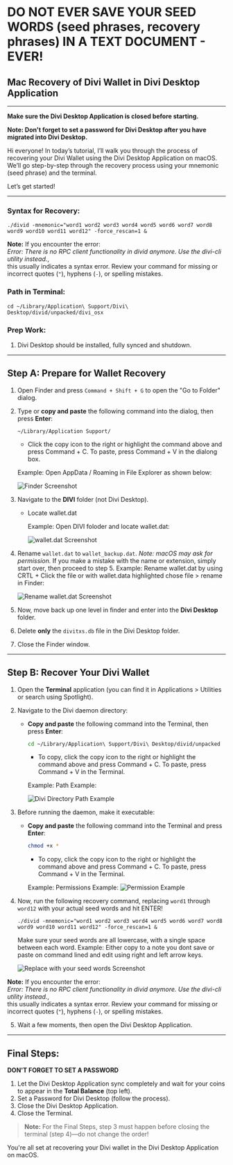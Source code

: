 # **DO NOT EVER SAVE YOUR SEED WORDS (seed phrases, recovery phrases) IN A TEXT DOCUMENT - EVER!**

## Mac Recovery of Divi Wallet in Divi Desktop Application

---

**Make sure the Divi Desktop Application is closed before starting.**

**Note: Don't forget to set a password for Divi Desktop after you have migrated into Divi Desktop.**

Hi everyone! In today’s tutorial, I’ll walk you through the process of recovering your Divi Wallet using the Divi Desktop Application on macOS. We’ll go step-by-step through the recovery process using your mnemonic (seed phrase) and the terminal.

Let’s get started!

---

### Syntax for Recovery:
```
./divid -mnemonic="word1 word2 word3 word4 word5 word6 word7 word8 word9 word10 word11 word12" -force_rescan=1 &
```
**Note:** If you encounter the error:  
*Error: There is no RPC client functionality in divid anymore. Use the divi-cli utility instead.*,  
this usually indicates a syntax error. Review your command for missing or incorrect quotes (`"`), hyphens (`-`), or spelling mistakes.


### Path in Terminal:
```
cd ~/Library/Application\ Support/Divi\ Desktop/divid/unpacked/divi_osx
```

### Prep Work:
1. Divi Desktop should be installed, fully synced and shutdown.

---

## Step A: Prepare for Wallet Recovery

1. Open Finder and press `Command + Shift + G` to open the "Go to Folder" dialog.
2. Type or **copy and paste** the following command into the dialog, then press **Enter**:
     ```
     ~/Library/Application Support/
     ```
     - Click the copy icon to the right or highlight the command above and press Command + C. To paste, press Command + V in the dialong box.
     
     Example:
     Open AppData / Roaming in File Explorer as shown below:

     ![Finder Screenshot](https://github.com/7h3v01c3/tutorials/blob/main/images/osx/force_rescan/finder.jpg)
3. Navigate to the **DIVI** folder (not Divi Desktop).
   - Locate wallet.dat

     Example:
     Open DIVI foloder and locate wallet.dat:

     ![wallet.dat Screenshot](images/osx/recovery/DIVI_folder.jpg)
     
5. Rename `wallet.dat` to `wallet_backup.dat`.
   *Note: macOS may ask for permission.* If you make a mistake with the name or extension, simply start over, then proceed to step 5.
   Example:
   Rename wallet.dat by using CRTL + Click the file or with wallet.data highlighted chose file > rename in Finder:

     ![Rename wallet.dat Screenshot](images/osx/recovery/rename_wallet.dat.jpg)

7. Now, move back up one level in finder and enter into the **Divi Desktop** folder.
8. Delete **only** the `divitxs.db` file in the Divi Desktop folder.
9. Close the Finder window.

---

## Step B: Recover Your Divi Wallet

1. Open the **Terminal** application (you can find it in Applications > Utilities or search using Spotlight).
2. Navigate to the Divi daemon directory:
   - **Copy and paste** the following command into the Terminal, then press **Enter**:
     ```bash
     cd ~/Library/Application\ Support/Divi\ Desktop/divid/unpacked
     ```
     - To copy, click the copy icon to the right or highlight the command above and press Command + C. To paste, press Command + V in the Terminal.
     
     Example:
     Path Example:

     ![Divi Directory Path Example](https://github.com/7h3v01c3/tutorials/blob/main/images/osx/force_rescan/past_in_path_to_osx_directory.jpg)

3. Before running the daemon, make it executable:
   - **Copy and paste** the following command into the Terminal and press **Enter**:
     ```bash
     chmod +x *
     ```
     - To copy, click the copy icon to the right or highlight the command above and press Command + C. To paste, press Command + V in the Terminal.

     Example:
     Permissions Example:
     ![Permission Example](https://github.com/7h3v01c3/tutorials/blob/main/images/osx/force_rescan/paste_in_permissions.jpg)

4. Now, run the following recovery command, replacing `word1` through `word12` with your actual seed words and hit ENTER!
    ```
    ./divid -mnemonic="word1 word2 word3 word4 word5 word6 word7 word8 word9 word10 word11 word12" -force_rescan=1 &
    ```
    Make sure your seed words are all lowercase, with a single space between each word.
   Example:
   Either copy to a note you dont save or paste on command lined and edit using right and left arrow keys.

     ![Replace with your seed words Screenshot](images/osx/recovery/update_words_to_match_yours.gif)
   

**Note:** If you encounter the error:  
*Error: There is no RPC client functionality in divid anymore. Use the divi-cli utility instead.*,  
this usually indicates a syntax error. Review your command for missing or incorrect quotes (`"`), hyphens (`-`), or spelling mistakes.


5. Wait a few moments, then open the Divi Desktop Application.

---

## Final Steps:

**DON'T FORGET TO SET A PASSWORD**

1. Let the Divi Desktop Application sync completely and wait for your coins to appear in the **Total Balance** (top left).
2. Set a Password for Divi Desktop (follow the process).
3. Close the Divi Desktop Application.
4. Close the Terminal.

> **Note:** For the Final Steps, step 3 must happen before closing the terminal (step 4)—do not change the order!

You're all set at recovering your Divi wallet in the Divi Desktop Application on macOS.

